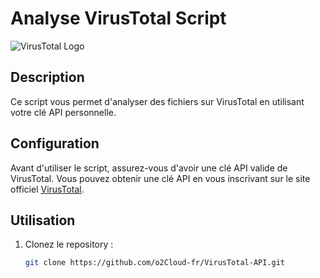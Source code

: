 # Analyse VirusTotal Script

![VirusTotal Logo](https://www.virustotal.com/gui/images/logo.svg)

## Description

Ce script vous permet d'analyser des fichiers sur VirusTotal en utilisant votre clé API personnelle.

## Configuration

Avant d'utiliser le script, assurez-vous d'avoir une clé API valide de VirusTotal. Vous pouvez obtenir une clé API en vous inscrivant sur le site officiel [VirusTotal](https://www.virustotal.com/).

## Utilisation

1. Clonez le repository :

   ```bash
   git clone https://github.com/o2Cloud-fr/VirusTotal-API.git